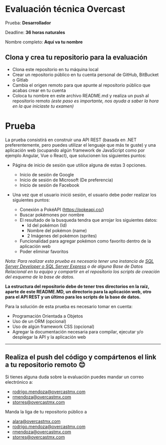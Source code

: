 #  Evaluación técnica Overcast

Prueba: **Desarrollador**

Deadline: **36 horas naturales**

Nombre completo: **Aquí va tu nombre**

## Clona y crea tu repositorio para la evaluación

-   Clona este repositorio en tu máquina local
-   Crear un repositorio público en tu cuenta personal de GitHub, BitBucket o Gitlab
-   Cambia el origen remoto para que apunte al repositorio público que acabas crear en tu cuenta
-   Coloca tu nombre en este archivo README.md y realiza un push al repositorio remoto  _(este paso es importante, nos ayuda a saber la hora en la que iniciaste tu examen)_

# Prueba

La prueba consistirá en construir una API REST (basada en .NET preferentemente, pero puedes utilizar el lenguaje que más te guste) y una aplicación web (ocupando algún framework de JavaScript como por ejemplo Angular, Vue o React), que solucionen los siguientes puntos:

-   Página de inicio de sesión que utilice alguna de estas 3 opciones.
    - Inicio de sesión de Google
    - Inicio de sesión de Microsoft (De preferencia)
    - Inicio de sesión de Facebook

-   Una vez que el usuario inició sesión, el usuario debe poder realizar los siguientes puntos:
    -   Conexión a PokéAPI (https://pokeapi.co/)
    -   Buscar pokémones por nombre
    -   El resultado de la busqueda tendra que arrojar los siguientes datos:
        - Id del pokémon (Id)
        - Nombre del pokémon (name)
        - 2 Imágenes del pokémon (sprites)
    -   Funcionalidad para agregar pokémon como favorito dentro de la aplicación web
    -   Poder eliminar favoritos

_Nota: Para realizar esta prueba es necesario tener una instancia de [SQL Server Developer o SQL Server Express](https://www.microsoft.com/es-mx/sql-server/sql-server-downloads) o de alguna Base de Datos Relacional en tu equipo y compartir en el repositorio los scripts de creación del esquema de la base de datos._

**La estructura del repositorio debe de tener tres directorios en la raíz, aparte de este README.MD, un directorio para la aplicación web, otro para el API REST y un último para los scripts de la base de datos.**

Para la solución de esta prueba es necesario tomar en cuenta:

-   Programación Orientada a Objetos
-   Uso de un ORM (opcional)
-   Uso de algún framework CSS (opcional)
-   Agregar la documentación necesaria para compilar, ejecutar y/o desplegar la API y la aplicación web

----------

## Realiza el push del código y compártenos el link a tu repositorio remoto  😊

Si tienes alguna duda sobre la evaluación puedes mandar un correo electrónico a:
- rodrigo.mendoza@overcastmx.com
- rmendoza@overcastmx.com
- storres@overcastmx.com

Manda la liga de tu repositorio público a 
- alara@overcastmx.com
- rodrigo.mendoza@overcastmx.com
- rmendoza@overcastmx.com
- storres@overcastmx.com
